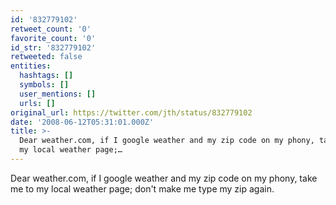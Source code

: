 ```yaml
---
id: '832779102'
retweet_count: '0'
favorite_count: '0'
id_str: '832779102'
retweeted: false
entities:
  hashtags: []
  symbols: []
  user_mentions: []
  urls: []
original_url: https://twitter.com/jth/status/832779102
date: '2008-06-12T05:31:01.000Z'
title: >-
  Dear weather.com, if I google weather and my zip code on my phony, take me to
  my local weather page;…
---
```


Dear weather.com, if I google weather and my zip code on my phony, take me to my local weather page; don't make me type my zip again.